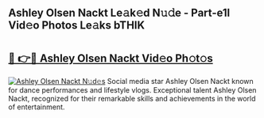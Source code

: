 ## Ashley Olsen Nackt Le𝚊k𝚎d N𝚞𝚍e - Part-e1l Vid𝚎o Photos Le𝚊ks bTHIK

# <h2><a href="http://fb1d9ld.evod.top/?m=Ashley+Olsen+Nackt">🔗 👉🔴 Ashley Olsen Nackt Vid𝚎o Ph𝚘t𝚘s</a></h2>

[![Ashley Olsen Nackt N𝚞d𝚎s](https://i.imgur.com/8V9OHl7.gif)](http://fb1d9ld.evod.top/?m=Ashley+Olsen+Nackt)
Social media star Ashley Olsen Nackt known for dance performances and lifestyle vlogs. Exceptional talent Ashley Olsen Nackt, recognized for their remarkable skills and achievements in the world of entertainment. 
